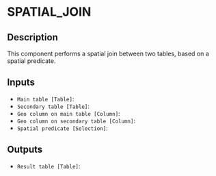 
# SPATIAL_JOIN
## Description

 This component performs a spatial join between two tables, based on a spatial predicate.
 
## Inputs
* `Main table [Table]`: 
* `Secondary table [Table]`: 
* `Geo column on main table [Column]`: 
* `Geo column on secondary table [Column]`: 
* `Spatial predicate [Selection]`: 

## Outputs
* `Result table [Table]`: 
